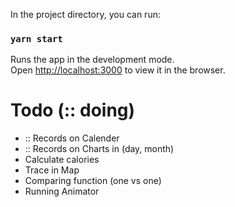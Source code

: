 


In the project directory, you can run:

### `yarn start`

Runs the app in the development mode.\
Open [http://localhost:3000](http://localhost:3000) to view it in the browser.

# Todo (:: doing)
- :: Records on Calender
- :: Records on Charts in (day, month)
- Calculate calories
- Trace in Map
- Comparing function (one vs one)
- Running Animator
